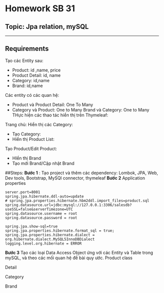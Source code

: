 Homework SB 31
===
## Topic: Jpa relation, mySQL 

---
## Requirements 
Tạo các Entity sau:
- Product: id ,name, price
- Product Detail: id, name
- Category: id,name
- Brand: id,name

Các entity có các quan hệ:
- Product và Product Detail: One To Many
- Category và Product: One to Many
Brand và Category: One to Many
THực hiện các thao tác hiển thị trên Thymeleaf:

Trang chủ:
Hiển thị các Category:
- Tạo Category:
- Hiển thị Product List:

Tạo Product/Edit Product:
- HIển thị Brand
- Tạo mới Brand/Cập nhật Brand

##Steps:
**Bước 1** : Tạo project và thêm các dependency: Lombok, JPA, Web, Dev tools, Bootstrap, MySQl connector, thymeleaf
**Bước 2** Application properties
```
server.port=8001
spring.jpa.hibernate.ddl-auto=update
# spring.jpa.properties.hibernate.hbm2ddl.import_files=product.sql
spring.datasource.url=jdbc:mysql://127.0.0.1:3306/salesdb?useSSL=false&serverTimezone=UTC
spring.datasource.username = root
spring.datasource.password = root

spring.jpa.show-sql=true
spring.jpa.properties.hibernate.format_sql = true;
spring.jpa.properties.hibernate.dialect = org.hibernate.dialect.MySQL5InnoDBDialect
logging.level.org.hibernate = ERROR
```
**Bước 3** Tạo các loại Data Access Object ứng với các Entity và Table trong mySQL, và theo các mối quan hệ đề bài quy ước.
Product class

Detail 

Category 

Brand 